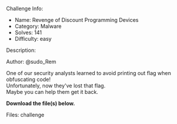 
Challenge Info:
 - Name: Revenge of Discount Programming Devices
 - Category: Malware    
 - Solves: 141
 - Difficulty: easy


 Description:

 Author: @sudo\_Rem  
  
One of our security analysts learned to avoid printing out flag when obfuscating code!  
 Unfortunately, now they've lost that flag.  
 Maybe you can help them get it back.   
  
 **Download the file(s) below.**


 Files: challenge
